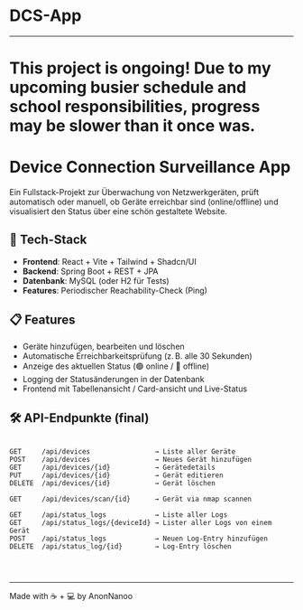 # DCS-App


---
# This project is ongoing! Due to my upcoming busier schedule and school responsibilities, progress may be slower than it once was.

# Device Connection Surveillance App

Ein Fullstack-Projekt zur Überwachung von Netzwerkgeräten, prüft automatisch oder manuell, ob Geräte erreichbar sind (online/offline) und visualisiert den Status über eine schön gestaltete Website.

## 🔧 Tech-Stack

- **Frontend**: React + Vite + Tailwind + Shadcn/UI
- **Backend**: Spring Boot + REST + JPA
- **Datenbank**: MySQL (oder H2 für Tests)
- **Features**: Periodischer Reachability-Check (Ping)

## 📋 Features

- Geräte hinzufügen, bearbeiten und löschen
- Automatische Erreichbarkeitsprüfung (z. B. alle 30 Sekunden)
- Anzeige des aktuellen Status (🟢 online / 🔴 offline)
- Logging der Statusänderungen in der Datenbank
- Frontend mit Tabellenansicht / Card-ansicht und Live-Status

## 🛠️ API-Endpunkte (final)

```

GET     /api/devices                → Liste aller Geräte  
POST    /api/devices                → Neues Gerät hinzufügen  
GET     /api/devices/{id}           → Gerätedetails  
PUT     /api/devices/{id}           → Gerät editieren  
DELETE  /api/devices/{id}           → Gerät löschen

GET     /api/devices/scan/{id}      → Gerät via nmap scannen

GET     /api/status_logs            → Liste aller Logs
GET     /api/status_logs/{deviceId} → Lister aller Logs von einem Gerät
POST    /api/status_logs            → Neuen Log-Entry hinzufügen  
DELETE  /api/status_log/{id}        → Log-Entry löschen


            
````


---

Made with ☕ + 💻 by AnonNanoo

